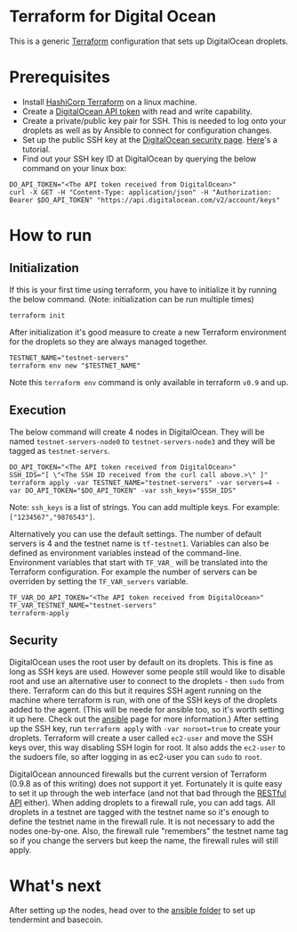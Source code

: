 # Terraform for Digital Ocean

This is a generic [Terraform](https://www.terraform.io/) configuration that sets up DigitalOcean droplets.

# Prerequisites

* Install [HashiCorp Terraform](https://www.terraform.io) on a linux machine.
* Create a [DigitalOcean API token](https://cloud.digitalocean.com/settings/api/tokens) with read and write capability.
* Create a private/public key pair for SSH. This is needed to log onto your droplets as well as by Ansible to connect for configuration changes.
* Set up the public SSH key at the [DigitalOcean security page](https://cloud.digitalocean.com/settings/security). [Here](https://www.digitalocean.com/community/tutorials/how-to-use-ssh-keys-with-digitalocean-droplets)'s a tutorial.
* Find out your SSH key ID at DigitalOcean by querying the below command on your linux box:

```
DO_API_TOKEN="<The API token received from DigitalOcean>"
curl -X GET -H "Content-Type: application/json" -H "Authorization: Bearer $DO_API_TOKEN" "https://api.digitalocean.com/v2/account/keys"
```

# How to run

## Initialization
If this is your first time using terraform, you have to initialize it by running the below command. (Note: initialization can be run multiple times)
```
terraform init
```

After initialization it's good measure to create a new Terraform environment for the droplets so they are always managed together.

```
TESTNET_NAME="testnet-servers"
terraform env new "$TESTNET_NAME"
```

Note this `terraform env` command is only available in terraform `v0.9` and up.

## Execution

The below command will create 4 nodes in DigitalOcean. They will be named `testnet-servers-node0` to `testnet-servers-node3` and they will be tagged as `testnet-servers`.
```
DO_API_TOKEN="<The API token received from DigitalOcean>"
SSH_IDS="[ \"<The SSH ID received from the curl call above.>\" ]"
terraform apply -var TESTNET_NAME="testnet-servers" -var servers=4 -var DO_API_TOKEN="$DO_API_TOKEN" -var ssh_keys="$SSH_IDS"
```

Note: `ssh_keys` is a list of strings. You can add multiple keys. For example: `["1234567","9876543"]`.

Alternatively you can use the default settings. The number of default servers is 4 and the testnet name is `tf-testnet1`. Variables can also be defined as environment variables instead of the command-line. Environment variables that start with `TF_VAR_` will be translated into the Terraform configuration. For example the number of servers can be overriden by setting the `TF_VAR_servers` variable.

```
TF_VAR_DO_API_TOKEN="<The API token received from DigitalOcean>"
TF_VAR_TESTNET_NAME="testnet-servers"
terraform-apply
```

## Security

DigitalOcean uses the root user by default on its droplets. This is fine as long as SSH keys are used. However some people still would like to disable root and use an alternative user to connect to the droplets - then `sudo` from there.
Terraform can do this but it requires SSH agent running on the machine where terraform is run, with one of the SSH keys of the droplets added to the agent. (This will be neede for ansible too, so it's worth setting it up here. Check out the [ansible](https://github.com/tendermint/tools/tree/master/ansible) page for more information.)
After setting up the SSH key, run `terraform apply` with `-var noroot=true` to create your droplets. Terraform will create a user called `ec2-user` and move the SSH keys over, this way disabling SSH login for root. It also adds the `ec2-user` to the sudoers file, so after logging in as ec2-user you can `sudo` to `root`.

DigitalOcean announced firewalls but the current version of Terraform (0.9.8 as of this writing) does not support it yet. Fortunately it is quite easy to set it up through the web interface (and not that bad through the [RESTful API](https://developers.digitalocean.com/documentation/v2/#firewalls) either). When adding droplets to a firewall rule, you can add tags. All droplets in a testnet are tagged with the testnet name so it's enough to define the testnet name in the firewall rule. It is not necessary to add the nodes one-by-one. Also, the firewall rule "remembers" the testnet name tag so if you change the servers but keep the name, the firewall rules will still apply.

# What's next

After setting up the nodes, head over to the [ansible folder](https://github.com/tendermint/tools/tree/master/ansible) to set up tendermint and basecoin.


